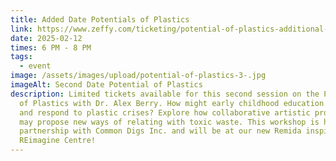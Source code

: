 ```yaml
---
title: Added Date Potentials of Plastics
link: https://www.zeffy.com/ticketing/potential-of-plastics-additional-date
date: 2025-02-12
times: 6 PM - 8 PM
tags:
  - event
image: /assets/images/upload/potential-of-plastics-3-.jpg
imageAlt: Second Date Potential of Plastics
description: Limited tickets available for this second session on the Potential
  of Plastics with Dr. Alex Berry. How might early childhood education inherit
  and respond to plastic crises? Explore how collaborative artistic processes
  may propose new ways of relating with toxic waste. This workshop is hosted in
  partnership with Common Digs Inc. and will be at our new Remida inspired
  REimagine Centre!
---
```

